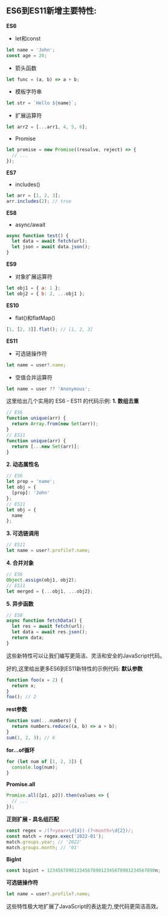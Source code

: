 ## ES6到ES11新增主要特性:

**ES6**

- let和const
```js
let name = 'John';
const age = 20;
```
- 箭头函数
```js 
let func = (a, b) => a + b;
```
- 模板字符串
```js
let str = `Hello ${name}`; 
```
- 扩展运算符
```js
let arr2 = [...arr1, 4, 5, 6];
```
- Promise
```js
let promise = new Promise((resolve, reject) => {
  // ...
});
```
**ES7** 
- includes()
```js
let arr = [1, 2, 3];
arr.includes(2); // true
```
**ES8**
- async/await
```js
async function test() {
  let data = await fetch(url);
  let json = await data.json();
}
```
**ES9**
- 对象扩展运算符
```js
let obj1 = { a: 1 };
let obj2 = { b: 2, ...obj1 }; 
```
**ES10**
- flat()和flatMap()
```js
[1, [2, 3]].flat(); // [1, 2, 3]
```
**ES11** 
- 可选链操作符
```js
let name = user?.name; 
```
- 空值合并运算符
```js
let name = user ?? 'Anonymous';
```
 这里给出几个实用的 ES6 - ES11 的代码示例:
**1. 数组去重**

```js
// ES6
function unique(arr) {
  return Array.from(new Set(arr));
}
// ES11
function unique(arr) {
  return [...new Set(arr)];
}
```
**2. 动态属性名**
```js
// ES6
let prop = 'name';
let obj = {
  [prop]: 'John'
};
// ES11
let obj = {
  name
};
```
**3. 可选链调用**
```js
// ES11
let name = user?.profile?.name;
```
**4. 合并对象**
```js 
// ES6
Object.assign(obj1, obj2);
// ES11
let merged = {...obj1, ...obj2};
```
**5. 异步函数**
```js
// ES8
async function fetchData() {
  let res = await fetch(url);
  let data = await res.json();
  return data; 
}
```
这些新特性可以让我们编写更简洁、灵活和安全的JavaScript代码。

 好的,这里给出更多ES6到ES11新特性的示例代码:
**默认参数**

```js
function foo(x = 2) {
  return x; 
}
foo(); // 2
```
**rest参数**
```js 
function sum(...numbers) {
  return numbers.reduce((a, b) => a + b);
}
sum(1, 2, 3); // 6
```
**for...of循环**
```js
for (let num of [1, 2, 3]) {
  console.log(num);
}
```
**Promise.all**
```js
Promise.all([p1, p2]).then(values => {
  // ...
});
```
**正则扩展 - 具名组匹配**
```js
const regex = /(?<year>\d{4})-(?<month>\d{2})/;
const match = regex.exec('2022-01');
match.groups.year; // '2022'
match.groups.month; // '01'
```
**BigInt**
```js
const bigint = 1234567890123456789012345678901234567890n; 
```
**可选链操作符**
```js
let name = user?.profile?.name;
```
这些特性极大地扩展了JavaScript的表达能力,使代码更简洁高效。

